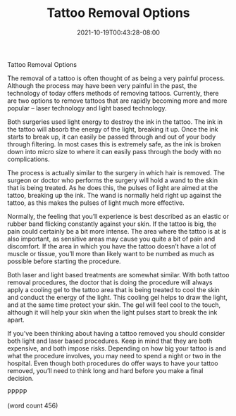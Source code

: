 ﻿---
title: "Tattoo Removal Options"
date: 2021-10-19T00:43:28-08:00
description: "Tattoos Tips for Web Success"
featured_image: "/images/Tattoos.jpg"
tags: ["Tattoos"]
---

Tattoo Removal Options

The removal of a tattoo is often thought of as being a very painful process.  Although the process may have been very painful in the past, the technology of today offers methods of removing tattoos.  Currently, there are two options to remove tattoos that are rapidly becoming more and more popular – laser technology and light based technology.

Both surgeries used light energy to destroy the ink in the tattoo.  The ink in the tattoo will absorb the energy of the light, breaking it up.  Once the ink starts to break up, it can easily be passed through and out of your body through filtering.  In most cases this is extremely safe, as the ink is broken down into micro size to where it can easily pass through the body with no complications.

The process is actually similar to the surgery in which hair is removed.  The surgeon or doctor who performs the surgery will hold a wand to the skin that is being treated.  As he does this, the pulses of light are aimed at the tattoo, breaking up the ink.  The wand is normally held right up against the tattoo, as this makes the pulses of light much more effective.

Normally, the feeling that you’ll experience is best described as an elastic or rubber band flicking constantly against your skin.  If the tattoo is big, the pain could certainly be a bit more intense.  The area where the tattoo is at is also important, as sensitive areas may cause you quite a bit of pain and discomfort.  If the area in which you have the tattoo doesn’t have a lot of muscle or tissue, you’ll more than likely want to be numbed as much as possible before starting the procedure.

Both laser and light based treatments are somewhat similar.  With both tattoo removal procedures, the doctor that is doing the procedure will always apply a cooling gel to the tattoo area that is being treated to cool the skin and conduct the energy of the light.  This cooling gel helps to draw the light, and at the same time protect your skin.  The gel will feel cool to the touch, although it will help your skin when the light pulses start to break the ink apart.

If you’ve been thinking about having a tattoo removed you should consider both light and laser based procedures.  Keep in mind that they are both expensive, and both impose risks.  Depending on how big your tattoo is and what the procedure involves, you may need to spend a night or two in the hospital.  Even though both procedures do offer ways to have your tattoo removed, you’ll need to think long and hard before you make a final decision.

PPPPP

(word count 456)

